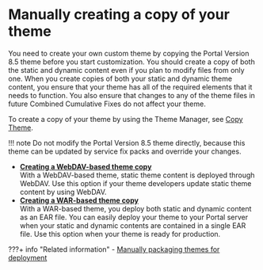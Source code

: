 # Manually creating a copy of your theme

You need to create your own custom theme by copying the Portal Version 8.5 theme before you start customization. You should create a copy of both the static and dynamic content even if you plan to modify files from only one. When you create copies of both your static and dynamic theme content, you ensure that your theme has all of the required elements that it needs to function. You also ensure that changes to any of the theme files in future Combined Cumulative Fixes do not affect your theme.

To create a copy of your theme by using the Theme Manager, see [Copy Theme](../../copying_theme/index.md).

!!! note
    Do not modify the Portal Version 8.5 theme directly, because this theme can be updated by service fix packs and override your changes.

-   **[Creating a WebDAV-based theme copy](../manual_copy_theme/creating_webdav_theme_copy/index.md)**  
With a WebDAV-based theme, static theme content is deployed through WebDAV. Use this option if your theme developers update static theme content by using WebDAV.
-   **[Creating a WAR-based theme copy](../manual_copy_theme/creating_war_theme_copy/index.md)**  
With a WAR-based theme, you deploy both static and dynamic content as an EAR file. You can easily deploy your theme to your Portal server when your static and dynamic contents are contained in a single EAR file. Use this option when your theme is ready for production.


???+ info "Related information"
    - [Manually packaging themes for deployment](../../../developing_theme/dev_op_overview/manual_packaging_themes/index.md)

